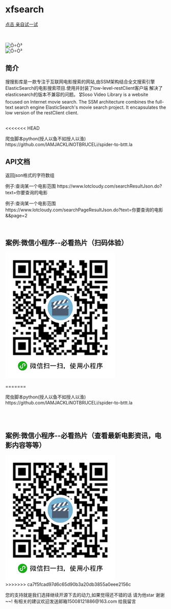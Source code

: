 # xfsearch
 <a href="http://www.lotcloudy.com/search.do?text=%E6%AD%BB%E4%BE%8D2">点击 亲自试一试</a>


 <br/><br/>
 <img src="/image/show.png" alt="Ö÷Ò³" style="max-width:100%;"></br>
 <img src="/image/show2.jpg" alt="Ö÷Ò³" style="max-width:100%;"></br>
<h2>简介</h2>
<p>搜搜影库是一款专注于互联网电影搜索的网站,由SSM架构结合全文搜索引擎ElasticSearch的电影搜索项目.使用并封装了low-level-restClient客户端
 解决了elasticsearch的版本不兼容的问题。
 🎖Soso Video Library is a website focused on Internet movie search. The SSM architecture combines the full-text search engine ElasticSearch's movie search project. It encapsulates the low version of the restClient client.</p>
<br/>
<<<<<<< HEAD

<p>爬虫脚本python(授人以鱼不如授人以渔) https://github.com/IAMJACKLiNOTBRUCELi/spider-to-bttt.la<p/>
<h2>API文档</h2>
<p>返回json格式的字符数组</p>
<p>例子:查询某一个电影范围 https://www.lotcloudy.com/searchResultJson.do?text=你要查询的电影</p>
<p>例子:查询某一个电影范围 https://www.lotcloudy.com/searchPageResultJson.do?text=你要查询的电影&&page=2</p><br/>

<h2>案例:微信小程序--必看热片（扫码体验）</h2>
<img src="/image/wx.jpg" alt="Ö÷Ò³" style="max-width:100%;"></br>

=======
<p>爬虫脚本python(授人以鱼不如授人以渔) https://github.com/IAMJACKLiNOTBRUCELi/spider-to-bttt.la<p/>
<br/><br/>
<h2>案例:微信小程序--必看热片（查看最新电影资讯，电影内容等等）</h2>
<img src="/image/wx.jpg" alt="Ö÷Ò³" style="max-width:100%;"></br>
>>>>>>> ca7f5fcad97d6c65d90b3a20db3855a0eee2156c
<p>您的支持就是我们选择继续开源下去的动力,如果觉得还不错的话 请为他star 谢谢~~!
有相关的建议欢迎发送邮箱15008121886@163.com 给我留言</p>


